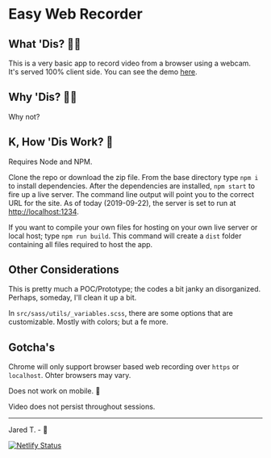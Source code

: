 # Easy Web Recorder

## What 'Dis? 🤷‍♂️

This is a very basic app to record video from a browser using a webcam. It's served 100% client side. You can see the demo [here](https://www.jaredmakes-webrecorder.com).

## Why 'Dis? 🤷‍♀

Why not?

## K, How 'Dis Work? 🧙

Requires Node and NPM.

Clone the repo or download the zip file. From the base directory type `npm i` to install dependencies. After the dependencies are installed, `npm start` to fire up a live server. The command line output will point you to the correct URL for the site. As of today (2019-09-22), the server is set to run at [http://localhost:1234](http://localhost:1234).

If you want to compile your own files for hosting on your own live server or local host; type `npm run build`. This command will create a `dist` folder containing all files required to host the app.

## Other Considerations

This is pretty much a POC/Prototype; the codes a bit janky an disorganized. Perhaps, someday, I'll clean it up a bit.

In `src/sass/utils/_variables.scss`, there are some options that are customizable. Mostly with colors; but a fe more.

## Gotcha's

Chrome will only support browser based web recording over `https` or `localhost`. Ohter browsers may vary.

Does not work on mobile. 🙁

Video does not persist throughout sessions.

---

Jared T. - 🐯

[![Netlify Status](https://api.netlify.com/api/v1/badges/6da23e47-6d5e-4ef6-a308-e9b951549e7e/deploy-status)](https://app.netlify.com/sites/simple-web-recorder/deploys)
